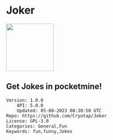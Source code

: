 # Joker
<img src="https://raw.githubusercontent.com/Cryotap/Joker/34bece1f84b07cf068e578950ad98003c75c0e01/icon.gif" width="128" height="128" />

## Get Jokes in pocketmine!
```properties
Version: 1.0.0
    API: 5.0.0
    Updated: 05-08-2023 08:30:50 UTC
Repo: https://github.com/Cryotap/Joker
License: GPL-3.0
Categories: General,Fun
Keywords: fun,funny,Jokes
```